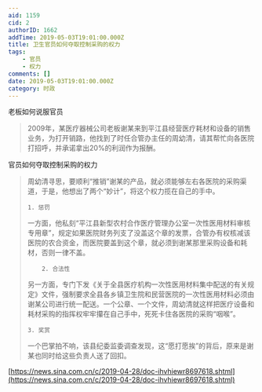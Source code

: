```yaml
---
aid: 1159
cid: 2
authorID: 1662
addTime: 2019-05-03T19:01:00.000Z
title: 卫生官员如何夺取控制采购的权力
tags:
    - 官员
    - 权力
comments: []
date: 2019-05-03T19:01:00.000Z
category: 时政
---
```


老板如何说服官员

> 2009年，某医疗器械公司老板谢某来到平江县经营医疗耗材和设备的销售业务，为打开销路，他找到了时任合管办主任的周幼清，请其帮忙向各医院打招呼，并承诺拿出20%的利润作为报酬。

官员如何夺取控制采购的权力

> 周幼清寻思，要顺利“推销”谢某的产品，就必须能够左右各医院的采购渠道，于是，他想出了两个“妙计”，将这个权力揽在自己的手中。
> 
>     1. 惩罚
>     
> 
> 一方面，他私刻“平江县新型农村合作医疗管理办公室一次性医用材料审核专用章”，规定如果医院财务列支了没盖这个章的发票，合管办有权核减该医院的农合资金，而医院要盖到这个章，就必须到谢某那里采购设备和耗材，否则一律不盖。
> 
>         2. 合法性
>     
> 
> 另一方面，专门下发《关于全县医疗机构一次性医用材料集中配送的有关规定》文件，强制要求全县各乡镇卫生院和民营医院的一次性医用材料必须由谢某公司进行统一配送。一个公章、一个文件，周幼清就这样把医疗设备和耗材采购的指挥权牢牢攥在自己手中，死死卡住各医院的采购“咽喉”。
> 
>     3. 奖赏
>     
> 
> 一个巴掌拍不响，该县纪委监委调查发现，这“愿打愿挨”的背后，原来是谢某也同时给这些负责人送了回扣。

[https://news.sina.com.cn/c/2019-04-28/doc-ihvhiewr8697618.shtml](https://news.sina.com.cn/c/2019-04-28/doc-ihvhiewr8697618.shtml)
